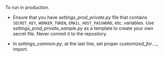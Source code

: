 To run in production.

* Ensure that you have _settings_prod_private.py_ file that contains `SECRET_KEY`, `WORKER_TOKEN`, `EMAIL_HOST_PASSWORD`, etc. variables. Use _settings_prod_private_sample.py_ as a template to create your own secret file. Never commit it to the repository.

* In _settings_common.py_, at the last line, set proper _customized_for_..._ import.
